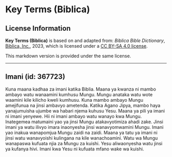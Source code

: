 # Key Terms (Biblica)

## License Information

**Key Terms (Biblica)** is based on and adapted from: _Biblica Bible Dictionary_, [Biblica, Inc.](https://www.biblica.com/), 2023, which is licensed under a [CC BY-SA 4.0 license](https://creativecommons.org/licenses/by-sa/4.0/legalcode.en).

This markdown version is provided under the same license.



--------------------------------

## Imani (id: 367723)

Kuna maana kadhaa za imani katika Biblia. Maana ya kwanza ni mambo ambayo watu wanaamini kumhusu Mungu. Mungu anataka watu wote waamini kile kilicho kweli kumhusu. Kuna mambo ambayo Mungu amejifunua na jinsi ambavyo ametenda. Katika Agano Jipya, mambo haya yanajumuisha ujumbe wa habari njema kuhusu Yesu. Maana ya pili ya imani ni imani yenyewe. Hii ni imani ambayo watu wanayo kwa Mungu. Inategemea matumaini yao ya jinsi Mungu atakavyotimiza ahadi zake. Jinsi imani ya watu ilivyo imara inaonyesha jinsi wanavyomwamini Mungu. Imani yao inakua wanapomjua Mungu zaidi na zaidi. Maana ya tatu ya imani ni jinsi watu wanavyoishi kulingana na kile wanachoamini. Watu wa Mungu wanapaswa kufuata njia za Mungu za kuishi. Yesu aliwaonyesha watu jinsi ya kufanya hivi. Imani kwa Yesu ni kufuata mfano wake wa kuishi.


